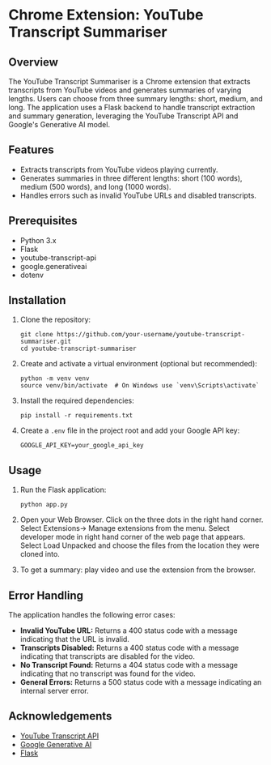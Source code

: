 # Chrome Extension: YouTube Transcript Summariser

## Overview

The YouTube Transcript Summariser is a Chrome extension that extracts transcripts from YouTube videos and generates summaries of varying lengths. Users can choose from three summary lengths: short, medium, and long. The application uses a Flask backend to handle transcript extraction and summary generation, leveraging the YouTube Transcript API and Google's Generative AI model.

## Features

- Extracts transcripts from YouTube videos playing currently.
- Generates summaries in three different lengths: short (100 words), medium (500 words), and long (1000 words).
- Handles errors such as invalid YouTube URLs and disabled transcripts.


## Prerequisites

- Python 3.x
- Flask
- youtube-transcript-api
- google.generativeai
- dotenv

## Installation

1. Clone the repository:
    ```
    git clone https://github.com/your-username/youtube-transcript-summariser.git
    cd youtube-transcript-summariser
    ```

2. Create and activate a virtual environment (optional but recommended):
    ```
    python -m venv venv
    source venv/bin/activate  # On Windows use `venv\Scripts\activate`
    ```

3. Install the required dependencies:
    ```
    pip install -r requirements.txt
    ```

4. Create a `.env` file in the project root and add your Google API key:
    ```
    GOOGLE_API_KEY=your_google_api_key
    ```

## Usage

1. Run the Flask application:
    ```
    python app.py
    ```

2. Open your Web Browser. Click on the three dots in the right hand corner. Select Extensions-> Manage extensions from the menu. Select developer mode in right hand corner of the web page that appears. Select Load Unpacked and choose the files from the location they were cloned into.  

4. To get a summary: play video and use the extension from the browser.
   

## Error Handling

The application handles the following error cases:

- **Invalid YouTube URL:** Returns a 400 status code with a message indicating that the URL is invalid.
- **Transcripts Disabled:** Returns a 400 status code with a message indicating that transcripts are disabled for the video.
- **No Transcript Found:** Returns a 404 status code with a message indicating that no transcript was found for the video.
- **General Errors:** Returns a 500 status code with a message indicating an internal server error.

## Acknowledgements

- [YouTube Transcript API](https://github.com/jdepoix/youtube-transcript-api)
- [Google Generative AI](https://ai.google/tools/)
- [Flask](https://flask.palletsprojects.com/)


